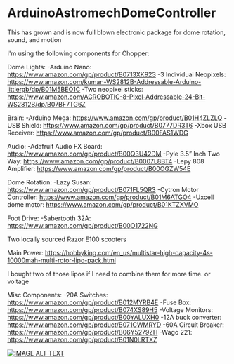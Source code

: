 # ArduinoAstromechDomeController
This has grown and is now full blown electronic package for dome rotation, sound, and motion

I'm using the following components for Chopper:
 
Dome Lights:
-Arduino Nano: https://www.amazon.com/gp/product/B0713XK923
-3 Individual Neopixels: https://www.amazon.com/kuman-WS2812B-Addressable-Arduino-littlergb/dp/B01M5BEO1C
-Two neopixel sticks: https://www.amazon.com/ACROBOTIC-8-Pixel-Addressable-24-Bit-WS2812B/dp/B07BF7TG6Z

Brain:
-Arduino Mega: https://www.amazon.com/gp/product/B01H4ZLZLQ
-USB Shield: https://www.amazon.com/gp/product/B0777DR3T6
-Xbox USB Receiver: https://www.amazon.com/gp/product/B00FAS1WDG

Audio:
-Adafruit Audio FX Board: https://www.amazon.com/gp/product/B00Q3U42DM
-Pyle 3.5” Inch Two Way: https://www.amazon.com/gp/product/B0007L8BT4
-Lepy 808 Amplifier: https://www.amazon.com/gp/product/B00OGZW54E

Dome Rotation:
-Lazy Susan: https://www.amazon.com/gp/product/B071FL5QR3
-Cytron Motor Controller: https://www.amazon.com/gp/product/B01M6ATGO4
-Uxcell dome motor: https://www.amazon.com/gp/product/B01KTZXVMO

Foot Drive:
-Sabertooth 32A: https://www.amazon.com/gp/product/B00O1722NG

Two locally sourced Razor E100 scooters

Main Power: https://hobbyking.com/en_us/multistar-high-capacity-4s-10000mah-multi-rotor-lipo-pack.html

I bought two of those lipos if I need to combine them for more time. or voltage

Misc Components:
-20A Switches: https://www.amazon.com/gp/product/B012MYRB4E
-Fuse Box: https://www.amazon.com/gp/product/B074XS89H5
-Voltage Monitors: https://www.amazon.com/gp/product/B00YALUXH0
-12A buck converter: https://www.amazon.com/gp/product/B071CWMRYD
-60A Circuit Breaker: https://www.amazon.com/gp/product/B06Y5279ZH
-Wago 221: https://www.amazon.com/gp/product/B01N0LRTXZ

[![IMAGE ALT TEXT](http://img.youtube.com/vi/Q4jPT27Jjtw/0.jpg)](https://www.youtube.com/watch?v=Q4jPT27Jjtw "Arduino Dome Rotation Controller")
